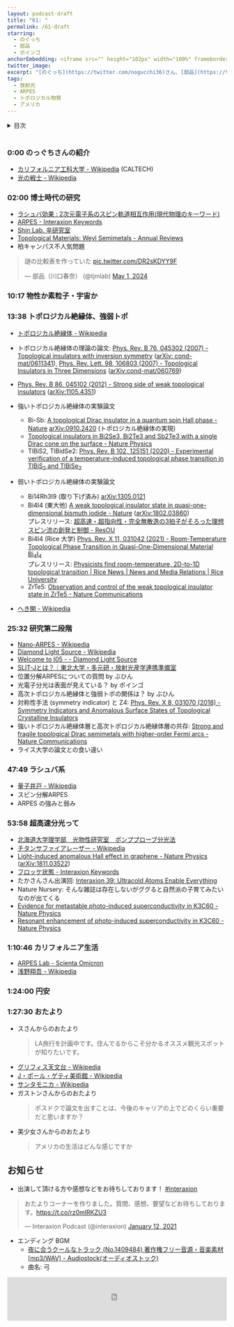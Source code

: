 ```yaml
---
layout: podcast-draft
title: "61: "
permalink: /61-draft
starring:
  - のぐっち
  - 部品
  - ボインゴ
anchorEmbedding: <iframe src="" height="102px" width="100%" frameborder="0" scrolling="no"></iframe>
twitter_image: 
excerpt: "[のぐっち](https://twitter.com/nogucchi36)さん、[部品](https://twitter.com/tjmlab)、[ボインゴ](https://twitter.com/toshakuukan)でXX、XX、カリフォルニア生活などについて話しました。"
tags:
  - 放射光
  - ARPES
  - トポロジカル物質
  - アメリカ
---
```


<details>
<!-- https://github.com/gettalong/kramdown/issues/155#issuecomment-339793629 -->
<summary markdown='span'>目次</summary>
<nav>
  * this unordered seed list will be replaced by toc as unordered list
  {:toc}
<!-- https://stackoverflow.com/a/38419441/11480802 -->
</nav>
</details>
<br>

### 0:00 のっぐちさんの紹介

- [カリフォルニア工科大学 - Wikipedia](https://ja.wikipedia.org/wiki/%E3%82%AB%E3%83%AA%E3%83%95%E3%82%A9%E3%83%AB%E3%83%8B%E3%82%A2%E5%B7%A5%E7%A7%91%E5%A4%A7%E5%AD%A6) (CALTECH)
- [光の戦士 - Wikipedia](https://ja.wikipedia.org/wiki/%E5%85%89%E3%81%AE%E6%88%A6%E5%A3%AB)

### 02:00  博士時代の研究

- [ラシュバ効果 : 2次元電子系のスピン軌道相互作用(現代物理のキーワード)](https://www.jstage.jst.go.jp/article/butsuri/70/8/70_KJ00010008549/_article/-char/ja/)
- [ARPES - Interaxion Keywords](https://interaxion-podcast.github.io/keywords/arpes/)
- [Shin Lab. 辛研究室](https://shin.issp.u-tokyo.ac.jp/)
- [Topological Materials: Weyl Semimetals - Annual Reviews](https://www.annualreviews.org/content/journals/10.1146/annurev-conmatphys-031016-025458)
- 柏キャンパス不人気問題

<blockquote class="twitter-tweet tw-align-center"><p lang="ja" dir="ltr">謎の比較表を作っていた <a href="https://t.co/DR2sKDYY9F">pic.twitter.com/DR2sKDYY9F</a></p>&mdash; 部品（川口春奈） (@tjmlab) <a href="https://twitter.com/tjmlab/status/1785501232460976571?ref_src=twsrc%5Etfw">May 1, 2024</a>
</blockquote> <script async src="https://platform.twitter.com/widgets.js" charset="utf-8"></script>

### 10:17 物性か素粒子・宇宙か

### 13:38 トポロジカル絶縁体、強弱トポ

- [トポロジカル絶縁体 - Wikipedia](https://ja.wikipedia.org/wiki/%E3%83%88%E3%83%9D%E3%83%AD%E3%82%B8%E3%82%AB%E3%83%AB%E7%B5%B6%E7%B8%81%E4%BD%93)


- トポロジカル絶縁体の理論の論文: [Phys. Rev. B 76, 045302 (2007) - Topological insulators with inversion symmetry](https://journals.aps.org/prb/abstract/10.1103/PhysRevB.76.045302) ([arXiv: cond-mat/0611341](https://arxiv.org/abs/cond-mat/0611341)), [Phys. Rev. Lett. 98, 106803 (2007) - Topological Insulators in Three Dimensions](https://journals.aps.org/prl/abstract/10.1103/PhysRevLett.98.106803) ([arXiv:cond-mat/060769](https://arxiv.org/abs/cond-mat/0607699))
- [Phys. Rev. B 86, 045102 (2012) - Strong side of weak topological insulators](https://journals.aps.org/prb/abstract/10.1103/PhysRevB.86.045102) ([arXiv:1105.4351](https://arxiv.org/abs/1105.4351))

- 強いトポロジカル絶縁体の実験論文
  - Bi-Sb: [A topological Dirac insulator in a quantum spin Hall phase - Nature](https://www.nature.com/articles/nature06843)  [arXiv:0910.2420](https://arxiv.org/abs/0910.2420) (トポロジカル絶縁体の実現)
  - [Topological insulators in Bi2Se3, Bi2Te3 and Sb2Te3 with a single Dirac cone on the surface - Nature Physics](https://www.nature.com/articles/nphys1270)
  - TlBiS2, TlBidSe2:  [Phys. Rev. B 102, 125151 (2020) - Experimental verification of a temperature-induced topological phase transition in ${\mathrm{TlBiS}}_{2}$ and $\mathrm{Tl}\mathrm{Bi}{\mathrm{Se}}_{2}$](https://journals.aps.org/prb/abstract/10.1103/PhysRevB.102.125151)
- 弱いトポロジカル絶縁体の実験論文
  - Bi14Rh3I9 (取り下げ済み) [arXiv:1305.0121](https://arxiv.org/abs/1305.0121)
  - Bi4I4 (東大他) [A weak topological insulator state in quasi-one-dimensional bismuth iodide - Nature](https://www.nature.com/articles/s41586-019-0927-7) ([arXiv:1802.03860](https://arxiv.org/abs/1802.03860))  
    プレスリリース: [超高速・超指向性・完全無散逸の3拍子がそろった理想スピン流の創発と制御 - ResOU](https://resou.osaka-u.ac.jp/ja/research/2019/20190212_1)
  - Bi4I4 (Rice 大学) [Phys. Rev. X 11, 031042 (2021) - Room-Temperature Topological Phase Transition in Quasi-One-Dimensional Material ${\mathrm{B}\mathrm{i}}_{\mathrm{4}}{\mathrm{I}}_{\mathrm{4}}$](https://journals.aps.org/prx/abstract/10.1103/PhysRevX.11.031042)  
    プレスリリース: [Physicists find room-temperature, 2D-to-1D topological transition | Rice News | News and Media Relations | Rice University](https://news.rice.edu/news/2021/physicists-find-room-temperature-2d-1d-topological-transition)
  - ZrTe5: [Observation and control of the weak topological insulator state in ZrTe5 - Nature Communications](https://www.nature.com/articles/s41467-020-20564-8)
- [へき開 - Wikipedia](https://ja.wikipedia.org/wiki/%E3%81%B8%E3%81%8D%E9%96%8B)

### 25:32 研究第二段階

- [Nano-ARPES - Wikipedia](https://en.wikipedia.org/wiki/Nano-ARPES)
- [Diamond Light Source - Wikipedia](https://en.wikipedia.org/wiki/Diamond_Light_Source)
- [Welcome to I05 - - Diamond Light Source](https://www.diamond.ac.uk/Instruments/Structures-and-Surfaces/I05.html)
- [SLIT-Jとは？｜東北大学・多元研・放射光産学連携準備室](http://www.slitj.tagen.tohoku.ac.jp/outline/measurement_tech.html)
- 位置分解ARPESについての質問 by ぶひん
- 光電子分光は表面が見えている？ by ボインゴ
- 高次トポロジカル絶縁体と強弱トポの関係は？ by ぶひん
- 対称性手法 (symmetry indicator) と Z4: [Phys. Rev. X 8, 031070 (2018) - Symmetry Indicators and Anomalous Surface States of Topological Crystalline Insulators](https://journals.aps.org/prx/abstract/10.1103/PhysRevX.8.031070)
- 強いトポロジカル絶縁体層と高次トポロジカル絶縁体層の共存: [Strong and fragile topological Dirac semimetals with higher-order Fermi arcs - Nature Communications](https://www.nature.com/articles/s41467-020-14443-5)
- ライス大学の論文との食い違い

### 47:49 ラシュバ系

- [量子井戸 - Wikipedia](https://ja.wikipedia.org/wiki/%E9%87%8F%E5%AD%90%E4%BA%95%E6%88%B8)
- スピン分解ARPES
- ARPES の強みと弱み

### 53:58 超高速分光って

- [北海道大学理学部　光物性研究室　ポンププローブ分光法](https://phys.sci.hokudai.ac.jp/LABS/hikari/pump/pump.html)
- [チタンサファイアレーザー - Wikipedia](https://ja.wikipedia.org/wiki/%E3%83%81%E3%82%BF%E3%83%B3%E3%82%B5%E3%83%95%E3%82%A1%E3%82%A4%E3%82%A2%E3%83%AC%E3%83%BC%E3%82%B6%E3%83%BC)
- [Light-induced anomalous Hall effect in graphene - Nature Physics](https://www.nature.com/articles/s41567-019-0698-y) ([arXiv:1811.03522](https://arxiv.org/abs/1811.03522))
- [フロッケ状態 - Interaxion Keywords](https://interaxion-podcast.github.io/keywords/floquet-state/)
- たかさんさん出演回: [Interaxion 39: Ultracold Atoms Enable Everything](https://interaxion-podcast.github.io/39)
- Nature Nursery: そんな雑誌は存在しないがググると自然派の子育てみたいなのが出てくる
- [Evidence for metastable photo-induced superconductivity in K3C60 - Nature Physics](https://www.nature.com/articles/s41567-020-01148-1)
- [Resonant enhancement of photo-induced superconductivity in K3C60 - Nature Physics](https://www.nature.com/articles/s41567-023-02235-9)

### 1:10:46 カリフォルニア生活

- [ARPES Lab - Scienta Omicron](https://scientaomicron.com/en/products-solutions/electron-spectroscopy/ARPES-Lab)
- [浅野翔吾 - Wikipedia](https://ja.wikipedia.org/wiki/%E6%B5%85%E9%87%8E%E7%BF%94%E5%90%BE)

### 1:24:00 円安

### 1:27:30 おたより

- スさんからのおたより
  >LA旅行を計画中です。住んでるからこそ分かるオススメ観光スポットが知りたいです。
- [グリフィス天文台 - Wikipedia](https://ja.wikipedia.org/wiki/%E3%82%B0%E3%83%AA%E3%83%95%E3%82%A3%E3%82%B9%E5%A4%A9%E6%96%87%E5%8F%B0)
- [J・ポール・ゲティ美術館 - Wikipedia](https://ja.wikipedia.org/wiki/J%E3%83%BB%E3%83%9D%E3%83%BC%E3%83%AB%E3%83%BB%E3%82%B2%E3%83%86%E3%82%A3%E7%BE%8E%E8%A1%93%E9%A4%A8)
- [サンタモニカ - Wikipedia](https://ja.wikipedia.org/wiki/%E3%82%B5%E3%83%B3%E3%82%BF%E3%83%A2%E3%83%8B%E3%82%AB)
- ガストンさんからのおたより
  >ポスドクで論文を出すことは、今後のキャリアの上でどのくらい重要だと思いますか？
- 美少女さんからのおたより
  >アメリカの生活はどんな感じですか

## お知らせ

- 出演して頂ける方や感想などをお待ちしております！ [#interaxion](https://twitter.com/hashtag/interaxion)

<blockquote class="twitter-tweet tw-align-center"><p lang="ja" dir="ltr">おたよりコーナーを作りました。質問、感想、要望などお待ちしております。<a href="https://t.co/rz0mlRKZU3">https://t.co/rz0mlRKZU3</a></p>— Interaxion Podcast (@interaxion) <a href="https://twitter.com/interaxion/status/1348936492488421378?ref_src=twsrc%5Etfw">January 12, 2021</a>
</blockquote> <script async src="https://platform.twitter.com/widgets.js" charset="utf-8"></script>

- エンディング BGM
  - [夜に合うクールなトラック (No.1409484) 著作権フリー音源・音楽素材 [mp3/WAV] - Audiostock(オーディオストック)](https://audiostock.jp/audio/1409484)
  - 曲名: 弓

<iframe width="100%" height="100" scrolling="no" frameborder="no" src="https://audiostock.jp/embed?id=1409484"></iframe>

